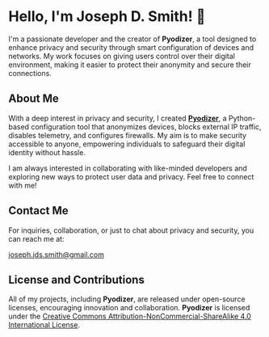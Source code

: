 # Hello, I'm Joseph D. Smith! 👋

I'm a passionate developer and the creator of **Pyodizer**, a tool designed to enhance privacy and security through smart configuration of devices and networks. My work focuses on giving users control over their digital environment, making it easier to protect their anonymity and secure their connections.

## About Me

With a deep interest in privacy and security, I created **[Pyodizer](https://juliusthejules.github.io/pyodizer/)**, a Python-based configuration tool that anonymizes devices, blocks external IP traffic, disables telemetry, and configures firewalls. My aim is to make security accessible to anyone, empowering individuals to safeguard their digital identity without hassle.

I am always interested in collaborating with like-minded developers and exploring new ways to protect user data and privacy. Feel free to connect with me!

## Contact Me

For inquiries, collaboration, or just to chat about privacy and security, you can reach me at:

[joseph.jds.smith@gmail.com](mailto:joseph.jds.smith@gmail.com?subject=GitHub%20Profile)

## License and Contributions

All of my projects, including **Pyodizer**, are released under open-source licenses, encouraging innovation and collaboration. **Pyodizer** is licensed under the [Creative Commons Attribution-NonCommercial-ShareAlike 4.0 International License](https://creativecommons.org/licenses/by-nc-sa/4.0/).

